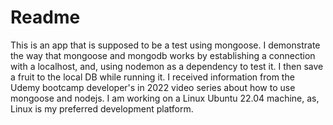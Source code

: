 <h1>Readme</h1>
<p>This is an app that is supposed to be a test using mongoose. I demonstrate the way that mongoose and mongodb works by establishing a connection with a localhost, and, using nodemon as a dependency to test it. I then save a fruit to the local DB while running it. I received information from the Udemy bootcamp developer's in 2022 video series about how to use mongoose and nodejs. I am working on a Linux Ubuntu 22.04 machine, as, Linux is my preferred development platform.</p>
